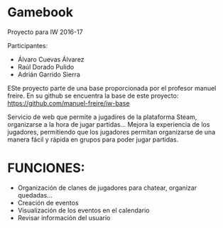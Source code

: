 # Gamebook
Proyecto para IW 2016-17

Participantes:
- Álvaro Cuevas Álvarez
- Raúl Dorado Pulido
- Adrián Garrido Sierra

ESte proyecto parte de una base proporcionada por el profesor manuel freire. En su github se encuentra la base de este proyecto:
https://github.com/manuel-freire/iw-base

Servicio de web que permite a jugadires de la plataforma Steam, organizarse a la hora de jugar partidas...
Mejora la experiencia de los jugadores, permitiendo que los jugadores permitan organizarse de una manera fácil y rápida en grupos para poder jugar partidas.

# FUNCIONES:
  - Organización de clanes de jugadores para chatear, organizar quedadas...
  - Creación de eventos
  - Visualización de los eventos en el calendario
  - Revisar información del usuario
  



